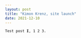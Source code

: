 ```yaml
---
layout: post
title: "Kimon Krenz, site launch"
date: 2021-12-10
---
```


<pre><code>Test post <strong>I</strong>, 1 2 3.

</code><pre>
